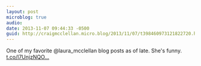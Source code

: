 ```yaml
---
layout: post
microblog: true
audio: 
date: 2013-11-07 09:44:33 -0500
guid: http://craigmcclellan.micro.blog/2013/11/07/t398460973121822720.html
---
```

One of my favorite @laura_mcclellan blog posts as of late. She's funny.  [t.co/l7UnjzNQO...](http://t.co/l7UnjzNQOa)

